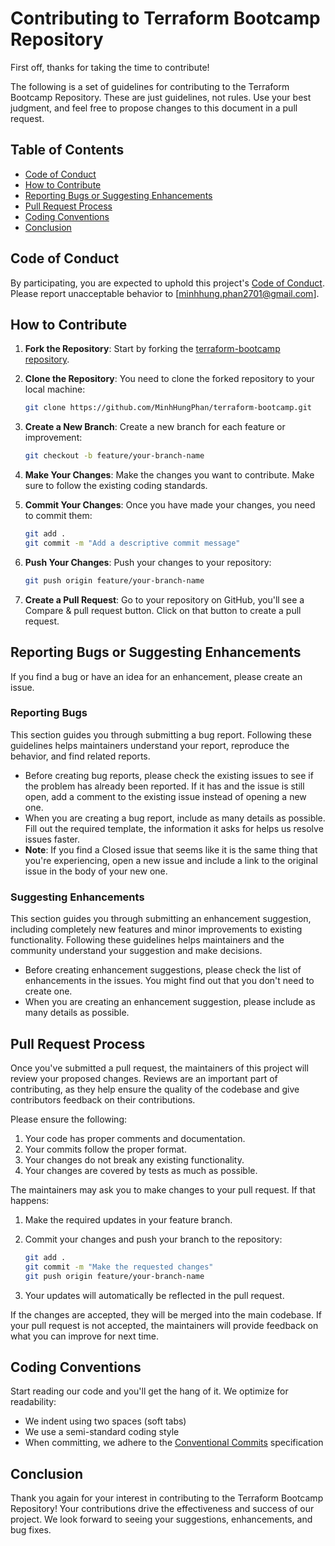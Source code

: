 # Contributing to Terraform Bootcamp Repository

First off, thanks for taking the time to contribute!

The following is a set of guidelines for contributing to the Terraform Bootcamp Repository. These are just guidelines, not rules. Use your best judgment, and feel free to propose changes to this document in a pull request.

## Table of Contents

- [Code of Conduct](#code-of-conduct)
- [How to Contribute](#how-to-contribute)
- [Reporting Bugs or Suggesting Enhancements](#reporting-bugs-or-suggesting-enhancements)
- [Pull Request Process](#pull-request-process)
- [Coding Conventions](#coding-conventions)
- [Conclusion](#conclusion)

## Code of Conduct

By participating, you are expected to uphold this project's [Code of Conduct](CODE_OF_CONDUCT.md). Please report unacceptable behavior to [minhhung.phan2701@gmail.com].

## How to Contribute

1. **Fork the Repository**: Start by forking the [terraform-bootcamp repository](https://github.com/MinhHungPhan/terraform-bootcamp.git).

2. **Clone the Repository**: You need to clone the forked repository to your local machine:

   ```bash
   git clone https://github.com/MinhHungPhan/terraform-bootcamp.git
   ```

3. **Create a New Branch**: Create a new branch for each feature or improvement:

   ```bash
   git checkout -b feature/your-branch-name
   ```

4. **Make Your Changes**: Make the changes you want to contribute. Make sure to follow the existing coding standards.

5. **Commit Your Changes**: Once you have made your changes, you need to commit them:

    ```bash
    git add .
    git commit -m "Add a descriptive commit message"
    ```

6. **Push Your Changes**: Push your changes to your repository:

    ```bash
    git push origin feature/your-branch-name
    ```

7. **Create a Pull Request**: Go to your repository on GitHub, you'll see a Compare & pull request button. Click on that button to create a pull request.

## Reporting Bugs or Suggesting Enhancements

If you find a bug or have an idea for an enhancement, please create an issue.

### Reporting Bugs

This section guides you through submitting a bug report. Following these guidelines helps maintainers understand your report, reproduce the behavior, and find related reports.

- Before creating bug reports, please check the existing issues to see if the problem has already been reported. If it has and the issue is still open, add a comment to the existing issue instead of opening a new one.
- When you are creating a bug report, include as many details as possible. Fill out the required template, the information it asks for helps us resolve issues faster.
- **Note**: If you find a Closed issue that seems like it is the same thing that you're experiencing, open a new issue and include a link to the original issue in the body of your new one.

### Suggesting Enhancements

This section guides you through submitting an enhancement suggestion, including completely new features and minor improvements to existing functionality. Following these guidelines helps maintainers and the community understand your suggestion and make decisions.

- Before creating enhancement suggestions, please check the list of enhancements in the issues. You might find out that you don't need to create one. 
- When you are creating an enhancement suggestion, please include as many details as possible.

## Pull Request Process

Once you've submitted a pull request, the maintainers of this project will review your proposed changes. Reviews are an important part of contributing, as they help ensure the quality of the codebase and give contributors feedback on their contributions.

Please ensure the following:

1. Your code has proper comments and documentation.
2. Your commits follow the proper format.
3. Your changes do not break any existing functionality.
4. Your changes are covered by tests as much as possible.

The maintainers may ask you to make changes to your pull request. If that happens:

1. Make the required updates in your feature branch.

2. Commit your changes and push your branch to the repository:

    ```bash
    git add .
    git commit -m "Make the requested changes"
    git push origin feature/your-branch-name
    ```

3. Your updates will automatically be reflected in the pull request.

If the changes are accepted, they will be merged into the main codebase. If your pull request is not accepted, the maintainers will provide feedback on what you can improve for next time.

## Coding Conventions

Start reading our code and you'll get the hang of it. We optimize for readability:

- We indent using two spaces (soft tabs)
- We use a semi-standard coding style
- When committing, we adhere to the [Conventional Commits](https://www.conventionalcommits.org/) specification

## Conclusion

Thank you again for your interest in contributing to the Terraform Bootcamp Repository! Your contributions drive the effectiveness and success of our project. We look forward to seeing your suggestions, enhancements, and bug fixes.